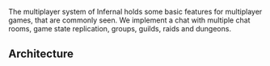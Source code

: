 The multiplayer system of Infernal holds some basic features for multiplayer games, that are commonly seen. We implement a chat with multiple chat rooms, game state replication, groups, guilds, raids and dungeons.

## Architecture